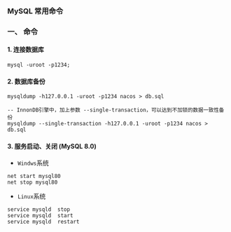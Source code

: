 ### MySQL 常用命令

### 一、 命令
#### 1. 连接数据库
`mysql -uroot -p1234;`

#### 2. 数据库备份
```
mysqldump -h127.0.0.1 -uroot -p1234 nacos > db.sql

-- InnonDB引擎中，加上参数 --single-transaction，可以达到不加锁的数据一致性备份
mysqldump --single-transaction -h127.0.0.1 -uroot -p1234 nacos > db.sql
```

#### 3. 服务启动、关闭 (MySQL 8.0)
* `Windws`系统

```
net start mysql80
net stop mysql80
```

* `Linux`系统

```
service mysqld  stop
service mysqld  start
service mysqld  restart
```